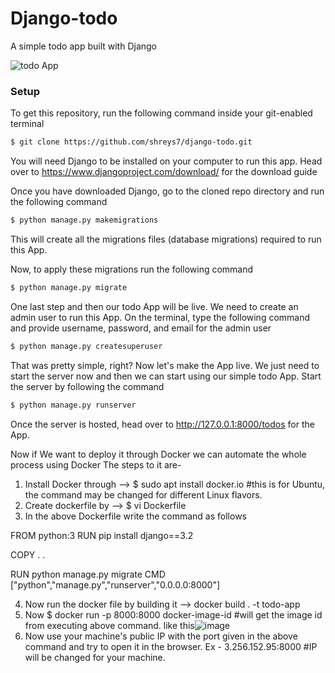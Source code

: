 # Django-todo
A simple todo app built with Django

![todo App](https://raw.githubusercontent.com/shreys7/django-todo/develop/staticfiles/todoApp.png)
### Setup
To get this repository, run the following command inside your git-enabled terminal
```bash
$ git clone https://github.com/shreys7/django-todo.git
```
You will need Django to be installed on your computer to run this app. Head over to https://www.djangoproject.com/download/ for the download guide

Once you have downloaded Django, go to the cloned repo directory and run the following command

```bash
$ python manage.py makemigrations
```

This will create all the migrations files (database migrations) required to run this App.

Now, to apply these migrations run the following command
```bash
$ python manage.py migrate
```

One last step and then our todo App will be live. We need to create an admin user to run this App. On the terminal, type the following command and provide username, password, and email for the admin user
```bash
$ python manage.py createsuperuser
```

 
That was pretty simple, right? Now let's make the App live. We just need to start the server now and then we can start using our simple todo App. Start the server by following the command

```bash
$ python manage.py runserver
```

Once the server is hosted, head over to http://127.0.0.1:8000/todos for the App.

Now if We want to deploy it through Docker
we can automate the whole process using Docker
The steps to it are-
1. Install Docker through --> $ sudo apt install docker.io   #this is for Ubuntu, the command may be changed for different Linux flavors.
2. Create  dockerfile by --> $ vi Dockerfile
3. In the above Dockerfile write the command as follows

FROM python:3
RUN  pip install django==3.2

COPY . .

RUN python manage.py migrate
CMD ["python","manage.py","runserver","0.0.0.0:8000"]

4. Now run the docker file by building it --> docker build . -t todo-app
5. Now $ docker run -p 8000:8000 docker-image-id    #will get the image id from executing above command.
   like this![image](https://github.com/hijackhim/todo-app-docker/assets/105789918/f5affc8c-acbc-4795-9578-450659b4668c)
6. Now use your machine's public IP with the port given in the above command and try to open it in the browser.
   Ex - 3.256.152.95:8000    #IP will be changed for your machine.


